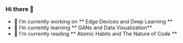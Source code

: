 ### Hi there 👋


- 🔭 I’m currently working on ** Edge Devices and Deep Learning **
- 🌱 I’m currently learning ** GANs and Data Visualization**
- 📖 I'm currently reading ** Atomic Habits and The Nature of Code **
<!--
**Aditya190600/Aditya190600** is a ✨ _special_ ✨ repository because its `README.md` (this file) appears on your GitHub profile.

Here are some ideas to get you started:

- 🔭 I’m currently working on ...
- 🌱 I’m currently learning ...
- 👯 I’m looking to collaborate on ...
- 🤔 I’m looking for help with ...
- 💬 Ask me about ...
- 📫 How to reach me: ...
- 😄 Pronouns: ...
- ⚡ Fun fact: ...
-->
